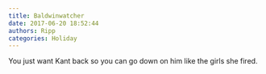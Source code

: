 ```yaml
---
title: Baldwinwatcher
date: 2017-06-20 18:52:44
authors: Ripp
categories: Holiday
---
```


 You just want Kant back so you can go down on him like the girls she fired.